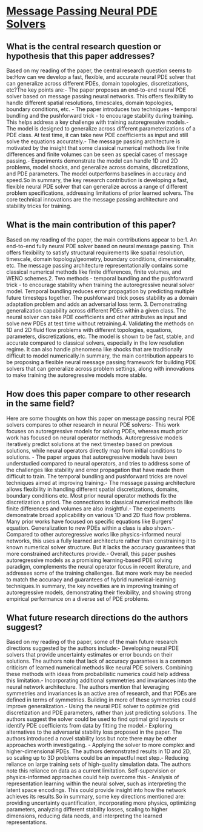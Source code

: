 # [Message Passing Neural PDE Solvers](https://arxiv.org/abs/2202.03376)

## What is the central research question or hypothesis that this paper addresses?

Based on my reading of the paper, the central research question seems to be:How can we develop a fast, flexible, and accurate neural PDE solver that can generalize across different PDEs, domain topologies, discretizations, etc?The key points are:- The paper proposes an end-to-end neural PDE solver based on message passing neural networks. This offers flexibility to handle different spatial resolutions, timescales, domain topologies, boundary conditions, etc. - The paper introduces two techniques - temporal bundling and the pushforward trick - to encourage stability during training. This helps address a key challenge with training autoregressive models.- The model is designed to generalize across different parameterizations of a PDE class. At test time, it can take new PDE coefficients as input and still solve the equations accurately.- The message passing architecture is motivated by the insight that some classical numerical methods like finite differences and finite volumes can be seen as special cases of message passing.- Experiments demonstrate the model can handle 1D and 2D problems, model shocks, and generalize across domains, discretizations, and PDE parameters. The model outperforms baselines in accuracy and speed.So in summary, the key research contribution is developing a fast, flexible neural PDE solver that can generalize across a range of different problem specifications, addressing limitations of prior learned solvers. The core technical innovations are the message passing architecture and stability tricks for training.


## What is the main contribution of this paper?

Based on my reading of the paper, the main contributions appear to be:1. An end-to-end fully neural PDE solver based on neural message passing. This offers flexibility to satisfy structural requirements like spatial resolution, timescale, domain topology/geometry, boundary conditions, dimensionality, etc. The message passing architecture representationally contains some classical numerical methods like finite differences, finite volumes, and WENO schemes.2. Two methods - temporal bundling and the pushforward trick - to encourage stability when training the autoregressive neural solver model. Temporal bundling reduces error propagation by predicting multiple future timesteps together. The pushforward trick poses stability as a domain adaptation problem and adds an adversarial loss term. 3. Demonstrating generalization capability across different PDEs within a given class. The neural solver can take PDE coefficients and other attributes as input and solve new PDEs at test time without retraining.4. Validating the methods on 1D and 2D fluid flow problems with different topologies, equations, parameters, discretizations, etc. The model is shown to be fast, stable, and accurate compared to classical solvers, especially in the low resolution regime. It can also handle phenomena like shocks that are traditionally difficult to model numerically.In summary, the main contribution appears to be proposing a flexible neural message passing framework for building PDE solvers that can generalize across problem settings, along with innovations to make training the autoregressive models more stable.


## How does this paper compare to other research in the same field?

Here are some thoughts on how this paper on message passing neural PDE solvers compares to other research in neural PDE solvers:- This work focuses on autoregressive models for solving PDEs, whereas much prior work has focused on neural operator methods. Autoregressive models iteratively predict solutions at the next timestep based on previous solutions, while neural operators directly map from initial conditions to solutions. - The paper argues that autoregressive models have been understudied compared to neural operators, and tries to address some of the challenges like stability and error propagation that have made them difficult to train. The temporal bundling and pushforward tricks are novel techniques aimed at improving training.- The message passing architecture allows flexibility in handling different spatial discretizations, domains, boundary conditions etc. Most prior neural operator methods fix the discretization a priori. The connections to classical numerical methods like finite differences and volumes are also insightful.- The experiments demonstrate broad applicability on various 1D and 2D fluid flow problems. Many prior works have focused on specific equations like Burgers' equation. Generalization to new PDEs within a class is also shown.- Compared to other autoregressive works like physics-informed neural networks, this uses a fully learned architecture rather than constraining it to known numerical solver structure. But it lacks the accuracy guarantees that more constrained architectures provide.- Overall, this paper pushes autoregressive models as a promising learning-based PDE solving paradigm, complements the neural operator focus in recent literature, and addresses some of the training challenges. But more work may be needed to match the accuracy and guarantees of hybrid numerical-learning techniques.In summary, the key novelties are in improving training of autoregressive models, demonstrating their flexibility, and showing strong empirical performance on a diverse set of PDE problems.


## What future research directions do the authors suggest?

Based on my reading of the paper, some of the main future research directions suggested by the authors include:- Developing neural PDE solvers that provide uncertainty estimates or error bounds on their solutions. The authors note that lack of accuracy guarantees is a common criticism of learned numerical methods like neural PDE solvers. Combining these methods with ideas from probabilistic numerics could help address this limitation.- Incorporating additional symmetries and invariances into the neural network architecture. The authors mention that leveraging symmetries and invariances is an active area of research, and that PDEs are defined in terms of symmetries. Building in more of these symmetries could improve generalization.- Using the neural PDE solver to optimize grid discretization and PDE parameters, rather than just predicting solutions. The authors suggest the solver could be used to find optimal grid layouts or identify PDE coefficients from data by fitting the model.- Exploring alternatives to the adversarial stability loss proposed in the paper. The authors introduced a novel stability loss but note there may be other approaches worth investigating. - Applying the solver to more complex and higher-dimensional PDEs. The authors demonstrated results in 1D and 2D, so scaling up to 3D problems could be an impactful next step.- Reducing reliance on large training sets of high-quality simulation data. The authors note this reliance on data as a current limitation. Self-supervision or physics-informed approaches could help overcome this.- Analysis of representation learning within the neural solver, such as interpreting the latent space encodings. This could provide insight into how the network achieves its results.So in summary, some key directions mentioned are: providing uncertainty quantification, incorporating more physics, optimizing parameters, analyzing different stability losses, scaling to higher dimensions, reducing data needs, and interpreting the learned representations.
